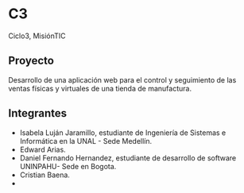 # C3
Ciclo3, MisiónTIC

## Proyecto
Desarrollo de una aplicación web para el control y seguimiento de las ventas físicas y virtuales de una tienda de manufactura.

## Integrantes
- Isabela Luján Jaramillo, estudiante de Ingeniería de Sistemas e Informática en la UNAL - Sede Medellín.
- Edward Arias. 
- Daniel Fernando Hernandez, estudiante de desarrollo de software UNINPAHU- Sede en Bogota.
- Cristian Baena.
- 
